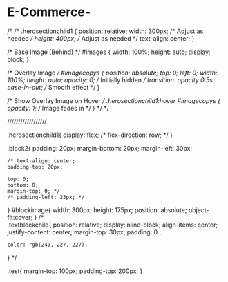 # E-Commerce-

/* 
/* .herosectionchild1 {
    position: relative;
    width: 300px; /* Adjust as needed */
    height: 400px; /* Adjust as needed */
    text-align: center;
}

/* Base Image (Behind) */
#images {
    width: 100%;
    height: auto;
    display: block;
}

/* Overlay Image */
#imagecopys {
    position: absolute;
    top: 0;
    left: 0;
    width: 100%;
    height: auto;
    opacity: 0; /* Initially hidden */
    transition: opacity 0.5s ease-in-out; /* Smooth effect */
}

/* Show Overlay Image on Hover */
.herosectionchild1:hover #imagecopys {
    opacity: 1; /* Image fades in */
} */ */




//////////////////

.herosectionchild1{
    display: flex;
    /* flex-direction: row; */
}

.block2{
    padding: 20px;
   margin-bottom: 20px;
   margin-left: 30px;
    

    /* text-align: center;
    padding-top: 20px;
    
    top: 0;
    bottom: 0;
    margin-top: 0; */
    /* padding-left: 23px; */
}
#blockimage{
    width: 300px;
    height: 175px;
    position: absolute;
    object-fit:cover;
}
/*  
.textblockchild{
    position: relative;
    display:inline-block;
    align-items: center;
    justify-content: center;
    margin-top: 30px;
    padding: 0  ; 
    
    color: rgb(240, 227, 227);

}  */






















.test{
    margin-top: 100px;
    padding-top: 200px;
}
